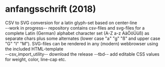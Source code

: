 # anfangsschrift (2018)
CSV to SVG conversion for a latin glyph-set based on center-line<br>
--work in progress--
repository contains csv-files and svg-files for a complete Latin (German) alphabet character set (A-Z a-z AäÖöÜüß) as separate chars
plus some alternates (lower case "a" "g" "ß" and upper case "G" "I" "M"). 
SVG-files can be rendered in any (modern) webbrowser using the included HTML-template<br>
--csv_import_utility-- download the release
--tbd-- add editable CSS values for weight, color, line-cap etc.
